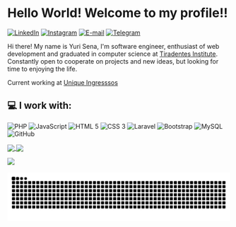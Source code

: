 # Hello World! Welcome to my profile!!
[![LinkedIn](https://img.shields.io/badge/-yurisn-blue?style=for-the-badge&logo=LinkedIn&logoColor=white&color=black&link=https://www.linkedin.com/in/yurisn/)](https://www.linkedin.com/in/yurisn/ "LinkedIn") 
[![Instagram](https://img.shields.io/badge/-@yurisn-purple?style=for-the-badge&logo=dev.to&logoColor=white&color=black&link=https://dev.to/yurisn/)](https://dev.to/yurisn/ "Dev.to")
[![E-mail](https://img.shields.io/badge/-dev.yurisn@gmail.com-c14438?style=for-the-badge&logo=Gmail&logoColor=white&color=black&link=mailto:dev.yurisn@gmail.com?subject=Olá,%20Yuri%20)](mailto:dev.yurisn@gmail.com?subject=Olá,%20Yuri!%20 "E-mail")
[![Telegram](https://img.shields.io/badge/-@yurisn1-0088CC?style=for-the-badge&logo=Telegram&logoColor=white&color=black&link=https://t.me/yurisn1/)](https://t.me/yurisn1 "Telegram") 


Hi there! My name is Yuri Sena, I'm software engineer, enthusiast of web development and graduated in computer science at [Tiradentes Institute](https://al.unit.br/ "Centro Universitário Tiradentes"). Constantly open to cooperate on projects and new ideas, but looking for time to enjoying the life.

Current working at [Unique Ingresssos](https://github.com/unique-ingressos "Unique Ingressos")

## 💻 I work with: 
  ![PHP](https://img.shields.io/badge/-PHP-563D7C?style=for-the-badge&logo=PHP&logoColor=white) 
  ![JavaScript](https://img.shields.io/badge/-JavaScript-black?style=for-the-badge&logo=JavaScript) 
  ![HTML 5](https://img.shields.io/badge/-HTML%205-E34F26?style=for-the-badge&logo=HTML5&logoColor=white) 
  ![CSS 3](https://img.shields.io/badge/-CSS%203-1572B6?style=for-the-badge&logo=CSS3) 
  ![Laravel](https://img.shields.io/badge/-Laravel-FCA121?style=for-the-badge&logo=Laravel&logoColor=white&color=red) 
  ![Bootstrap](https://img.shields.io/badge/-Bootstrap-ccc?style=for-the-badge&logo=Bootstrap) 
  ![MySQL](https://img.shields.io/badge/-MySQL-blue?style=for-the-badge&logo=MySQL&logoColor=white) 
  ![GitHub](https://img.shields.io/badge/-Git-181717?style=for-the-badge&logo=Git) 

<a href="https://github.com/yurisn1/">
  <img height="180em" align="center" src="https://github-readme-stats.vercel.app/api?username=yurisn1&show_icons=true&hide_border=true&theme=tokyonight&count_private=true" />
</a>
<a href="https://github.com/yurisn1/">
  <img height="180em" align="center" src="https://github-readme-stats.vercel.app/api/top-langs/?username=yurisn1&show_icons=true&hide_border=true&layout=compact&langs_count=8&theme=tokyonight&count_private=true" />
</a>

![](https://hit.yhype.me/github/profile?user_id=42280089)

![Snake animation](https://github.com/yurisn1/yurisn1/blob/output/github-contribution-grid-snake.svg)
